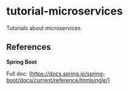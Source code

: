 # tutorial-microservices

Tutorials about microservices

## References

__Spring Boot__

Full doc: [https://docs.spring.io/spring-boot/docs/current/reference/htmlsingle/]
